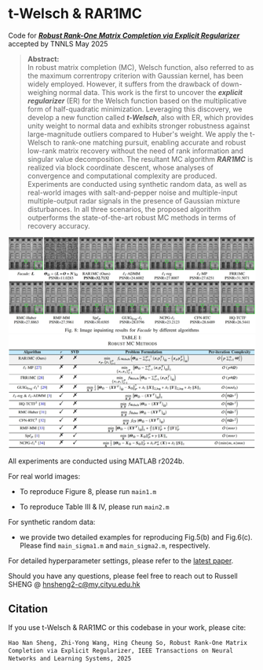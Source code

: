 # t-Welsch & RAR1MC
Code for [___Robust Rank-One Matrix Completion via Explicit Regularizer___](https://ieeexplore.ieee.org/document/11021226) accepted by TNNLS May 2025
> **Abstract:**  
> In robust matrix completion (MC), Welsch function, also referred to as the maximum correntropy criterion with Gaussian kernel, has been widely employed. However, it suffers from the drawback of down-weighing normal data. This work is the first to uncover the ___explicit regularizer___ (ER) for the Welsch function based on the multiplicative form of half-quadratic minimization. Leveraging this discovery, we develop a new function called ___t-Welsch___, also with ER, which provides unity weight to normal data and exhibits stronger robustness against large-magnitude outliers compared to Huber's weight. We apply the t-Welsch to rank-one matching pursuit, enabling accurate and robust low-rank matrix recovery without the need of rank information and singular value decomposition. The resultant MC algorithm ___RAR1MC___ is realized via block coordinate descent, whose analyses of convergence and computational complexity are produced. Experiments are conducted using synthetic random data, as well as real-world images with salt-and-pepper noise and multiple-input multiple-output radar signals in the presence of Gaussian mixture disturbances. In all three scenarios, the proposed algorithm outperforms the state-of-the-art robust MC methods in terms of recovery accuracy.

<img src="https://github.com/ShuDun23/t-Welsch-and-RAR1MC/blob/main/figures/Fig8.png" width="800px">

<img src="https://github.com/ShuDun23/t-Welsch-and-RAR1MC/blob/main/figures/table1.png" width="800px">

All experiments are conducted using MATLAB r2024b.

For real world images:

- To reproduce Figure 8, please run `main1.m`

- To reproduce Table III & IV, please run `main2.m`

For synthetic random data:

- we provide two detailed examples for reproducing Fig.5(b) and Fig.6(c). Please find `main_sigma1.m` and `main_sigma2.m`, respectively.

For detailed hyperparameter settings, please refer to the [latest paper](https://ieeexplore.ieee.org/document/11021226).

Should you have any questions, please feel free to reach out to Russell SHENG @ hnsheng2-c@my.cityu.edu.hk

## Citation
If you use t-Welsch & RAR1MC or this codebase in your work, please cite:

```
Hao Nan Sheng, Zhi-Yong Wang, Hing Cheung So, Robust Rank-One Matrix Completion via Explicit Regularizer, IEEE Transactions on Neural Networks and Learning Systems, 2025
```


